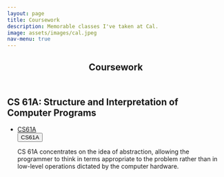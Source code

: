 ```yaml
---
layout: page
title: Coursework
description: Memorable classes I've taken at Cal.
image: assets/images/cal.jpeg
nav-menu: true
---
```


<!-- Main -->
<div id="main" class="alt">

<!-- One -->
<section id="one">
	<div class="inner">
		<header class="major">
			<h1>Coursework</h1>
		</header>

<!-- Content -->
<h2 id="content">CS 61A: Structure and Interpretation of Computer Programs</h2> 
<ul class="actions"> 
	<li><a href="#" class="button special">CS61A</a></li>
	<button onclick="window.location.href = 'https://cs61a.org';">CS61A</button>
	
<p>CS 61A concentrates on the idea of abstraction, allowing the programmer to think in terms appropriate to the problem rather than in low-level operations dictated by the computer hardware.</p>

